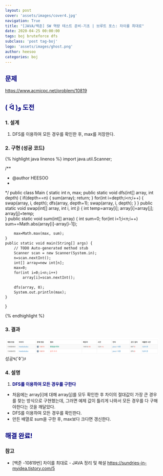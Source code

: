 ```yaml
---
layout: post
cover: 'assets/images/cover4.jpg'
navigation: True
title: "[JAVA/백준] SW 역량 테스트 준비-기초 | 브루트 포스: 차이를 최대로"
date: 2020-04-25 00:00:00
tags: boj bruteforce dfs
subclass: 'post tag-boj'
logo: 'assets/images/ghost.png'
author: heesoo
categories: boj
---
```

## <span style="color:navy">문제</span>
<https://www.acmicpc.net/problem/10819>

## <span style="color:navy">( ᐛ )و 도전</span>

### 1. 설계
1. DFS를 이용하여 모든 경우를 확인한 후, max를 저장한다.

### 2. 구현 (성공 코드)
{% highlight java linenos %}
import java.util.Scanner;

/**
 * @author HEESOO
 *
 */
public class Main {
	static int n, max;
	public static void dfs(int[] array, int depth) {
		if(depth==n) {
			sum(array);
			return;
		}
		for(int i=depth;i<n;i++) {
			swap(array, i, depth);
			dfs(array, depth+1);
			swap(array, i, depth);
		}
	}
	public static void swap(int[] array, int i, int j) {
		int temp=array[i];
		array[i]=array[j];
		array[j]=temp;		
	}
	public static void sum(int[] array) {
		int sum=0;
		for(int i=1;i<n;i++)
			sum+=Math.abs(array[i]-array[i-1]);
		
		max=Math.max(max, sum);
	}
	public static void main(String[] args) {
		// TODO Auto-generated method stub
		Scanner scan = new Scanner(System.in);
		n=scan.nextInt();
		int[] array=new int[n];
		max=0;
		for(int i=0;i<n;i++)
			array[i]=scan.nextInt();
		
		dfs(array, 0);
		System.out.println(max);
	}
}

{% endhighlight %}

### 3. 결과
![실행결과](./assets/images/200425_4.PNG)
성공٩(˘◊˘)۶  

### 4. 설명
1. **<span style="color:navy">DFS를 이용하여 모든 경우를 구한다</span>**
- 처음에는 array[i]에 대해 array[j]를 모두 확인한 후 차이의 절대값이 가장 큰 경우를 찾는 방식으로 구현했는데, 그러면 예제 값이 틀리게 나와서 모든 경우를 다 구해야한다는 것을 깨달았다.
- DFS를 이용하여 모든 경우를 확인한다.
- 만든 배열로 sum을 구한 후, max보다 크다면 갱신한다.

## <span style="color:navy">해결 완료!</span>

### 참고
- [백준 -10819번] 차이를 최대로 - JAVA 정리 및 해설 <https://sundries-in-myidea.tistory.com/5>
